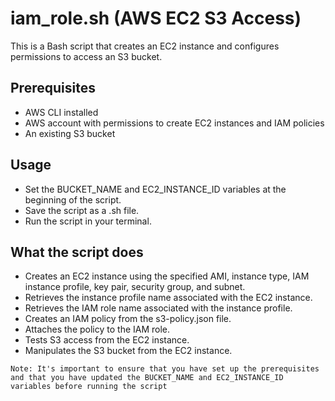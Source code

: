 
# iam_role.sh (AWS EC2 S3 Access)

This is a Bash script that creates an EC2 instance and configures permissions to access an S3 bucket.

## Prerequisites

- AWS CLI installed
- AWS account with permissions to create EC2 instances and IAM policies
- An existing S3 bucket

## Usage

- Set the BUCKET_NAME and EC2_INSTANCE_ID variables at the beginning of the script.
- Save the script as a .sh file.
- Run the script in your terminal.

## What the script does

- Creates an EC2 instance using the specified AMI, instance type, IAM instance profile, key pair, security group, and subnet.
- Retrieves the instance profile name associated with the EC2 instance.
- Retrieves the IAM role name associated with the instance profile.
- Creates an IAM policy from the s3-policy.json file.
- Attaches the policy to the IAM role.
- Tests S3 access from the EC2 instance.
- Manipulates the S3 bucket from the EC2 instance.

`Note: It's important to ensure that you have set up the prerequisites and that you have updated the BUCKET_NAME and EC2_INSTANCE_ID variables before running the script`
